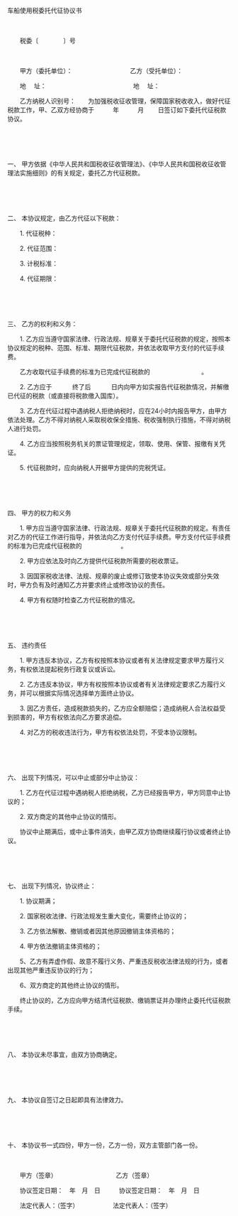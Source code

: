 



车船使用税委托代征协议书



 

　　

　　税委〔　　　　〕号

　　

　　甲方（委托单位）：　　　　　　　　　 乙方（受托单位）：

　　地　 址：　　　　　　　　　　　　　　地　 址：

　　乙方纳税人识别号：　　为加强税收征收管理，保障国家税收收入，做好代征税款工作，甲、乙双方经协商于　　　年　　　月　　 日签订如下委托代征税款协议。

　　

　　

一、
甲方依据《中华人民共和国税收征收管理法》、《中华人民共和国税收征收管理法实施细则》的有关规定，委托乙方代征税款。

　　

　　

二、
本协议规定，由乙方代征以下税款：

　　1. 代征税种：

　　2. 代征范围：

　　3. 计税标准：

　　4. 代征期限：

　　

　　

三、
乙方的权利和义务：

　　1. 乙方应当遵守国家法律、行政法规、规章关于委托代征税款的规定，按照本协议规定的税种、范围、标准、期限代征税款，并依法收取甲方支付的代征手续费。

　　乙方收取代征手续费的标准为已完成代征税款的　　　　　　　　 。

　　2. 乙方应于　　　 终了后　　　 日内向甲方如实报告代征税款情况，并解缴已代征的税款（或直接将税款缴入国库）。

　　3. 乙方在代征过程中遇纳税人拒绝纳税时，应在24小时内报告甲方，由甲方依法处理。乙方不得对纳税人采取税收保全措施、税收强制执行措施，不得对纳税人进行处罚。

　　4. 乙方应当按照税务机关的票证管理规定，领取、使用、保管、报缴有关凭证。

　　5. 代征税款时，应向纳税人开据甲方提供的完税凭证。

　　

　　

四、
甲方的权力和义务

　　1. 甲方应当遵守国家法律、行政法规、规章关于委托代征税款的规定。有责任对乙方的代征工作进行指导，并依法向乙方支付代征手续费。甲方支付代征手续费的标准为已完成代征税款的　　　　　　 。

　　2. 甲方应依法及时向乙方提供代征税款所需要的税收票证。

　　3. 因国家税收法律、法规、规章的废止或修订致使本协议失效或部分失效时，甲方负有及时通知乙方并要求终止或修改协议的责任。

　　4. 甲方有权随时检查乙方代征税款的情况。

　　

　　

五、
违约责任

　　1. 甲方违反本协议，乙方有权按照本协议或者有关法律规定要求甲方履行义务，有权依法提起税务行政复议或诉讼。

　　2. 乙方违反本协议，甲方有权按照本协议或者有关法律规定要求乙方履行义务，并可以根据实际情况选择单方面终止协议。

　　3. 因乙方责任，造成税款损失的，乙方应全额赔偿；造成纳税人合法权益受到损害的，甲方有权依法向乙方要求追偿。

　　4. 对乙方的税收违法行为，甲方有权依法处罚，不受本协议限制。

　　

　　

六、
出现下列情况，可以中止或部分中止协议：

　　1. 乙方在代征过程中遇纳税人拒绝纳税，乙方已经报告甲方，甲方同意中止协议的；

　　2. 双方商定的其他中止协议的情形。

　　协议中止期满后，或中止事件消失，由甲乙双方协商继续履行协议或者终止协议。

　　

　　

七、
出现下列情况，协议终止：

　　1. 协议期满；

　　2. 国家税收法律、行政法规发生重大变化，需要终止协议的；

　　3. 乙方依法解散、撤销或者因其他原因撤销主体资格的；

　　4. 甲方依法撤销主体资格的；

　　5、乙方有弄虚作假、故意不履行义务、严重违反税收法律法规的行为，或者出现其他严重违反协议的行为；

　　6、双方商定的其他终止协议的情形。

　　终止协议的，乙方应向甲方结清代征税款、缴销票证并办理终止委托代征税款手续。

　　

　　

八、
本协议未尽事宜，由双方协商确定。

　　

　　

九、
本协议自签订之日起即具有法律效力。

　　

　　

十、
本协议书一式四份，甲方一份，乙方一份，双方主管部门各一份。　　

　　

　　甲方（签章）　　　　　　　　　　乙方（签章）

　　协议签定日期：　年　月　日　　　协议签定日期：　年　月　日

　　法定代表人：（签字）　　　　　　法定代表人：（签字）